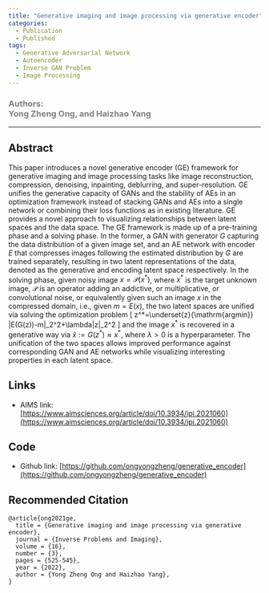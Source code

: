 ```yaml
---
title: "Generative imaging and image processing via generative encoder"
categories:
  - Publication
  - Published
tags:
  - Generative Adversarial Network
  - Autoencoder
  - Inverse GAN Problem
  - Image Processing
---
```


### <span style="color: grey;">Authors: <br>Yong Zheng Ong, and Haizhao Yang</span>

***********************************************************************

## Abstract

This paper introduces a novel generative encoder (GE) framework for generative imaging and image processing tasks like image reconstruction, compression, denoising, inpainting, deblurring, and super-resolution. GE unifies the generative capacity of GANs and the stability of AEs in an optimization framework instead of stacking GANs and AEs into a single network or combining their loss functions as in existing literature. GE provides a novel approach to visualizing relationships between latent spaces and the data space. The GE framework is made up of a pre-training phase and a solving phase. In the former, a GAN with generator $G$ capturing the data distribution of a given image set, and an AE network with encoder $E$ that compresses images following the estimated distribution by $G$ are trained separately, resulting in two latent representations of the data, denoted as the generative and encoding latent space respectively. In the solving phase, given noisy image $x=\mathcal{P}(x^*)$, where $x^*$ is the target unknown image, $\mathcal{P}$ is an operator adding an addictive, or multiplicative, or convolutional noise, or equivalently given such an image $x$ in the compressed domain, i.e., given $m=E(x)$, the two latent spaces are unified via solving the optimization problem
 \[
 z^*=\underset{z}{\mathrm{argmin}} \|E(G(z))-m\|_2^2+\lambda\|z\|_2^2
 \]
and the image $x^*$ is recovered in a generative way via $\hat{x}:=G(z^*)\approx x^*$, where $\lambda>0$ is a hyperparameter. The unification of the two spaces allows improved performance against corresponding GAN and AE networks while visualizing interesting properties in each latent space.

## Links

- AIMS link: [https://www.aimsciences.org/article/doi/10.3934/ipi.2021060](https://www.aimsciences.org/article/doi/10.3934/ipi.2021060)

## Code

- Github link: [https://github.com/ongyongzheng/generative_encoder](https://github.com/ongyongzheng/generative_encoder)

## Recommended Citation

```
@article{ong2021ge,
  title = {Generative imaging and image processing via generative encoder},
  journal = {Inverse Problems and Imaging},
  volume = {16},
  number = {3},
  pages = {525-545},
  year = {2022},
  author = {Yong Zheng Ong and Haizhao Yang},
}
```
